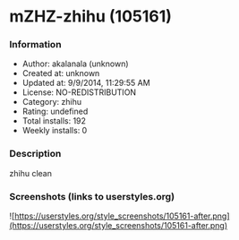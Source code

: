 # mZHZ-zhihu (105161)

### Information
- Author: akalanala (unknown)
- Created at: unknown
- Updated at: 9/9/2014, 11:29:55 AM
- License: NO-REDISTRIBUTION
- Category: zhihu
- Rating: undefined
- Total installs: 192
- Weekly installs: 0


### Description
zhihu clean


### Screenshots (links to userstyles.org)
![https://userstyles.org/style_screenshots/105161-after.png](https://userstyles.org/style_screenshots/105161-after.png)


